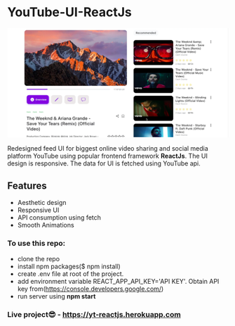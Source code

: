 # YouTube-UI-ReactJs
![Screenshot](https://github.com/AnshulRaghav/YouTube-UI/blob/master/Desktop%20UI.png)

Redesigned feed UI for biggest online video sharing and social media platform YouTube using popular frontend framework <b>ReactJs</b>.
The UI design is responsive.
The data for UI is fetched using YouTube api.

## Features
- Aesthetic design
- Responsive UI
- API consumption using fetch
- Smooth Animations

### To use this repo:
- clone the repo
- install npm packages($ npm install)
- create .env file at root of the project.
- add environment variable REACT_APP_API_KEY='API KEY'. Obtain API key from(https://console.developers.google.com/)
- run server using <b>npm start</b>


### Live project😎 - https://yt-reactjs.herokuapp.com
